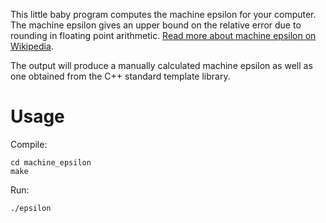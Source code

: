 This little baby program computes the machine epsilon for your computer. The machine epsilon gives an upper bound on the relative error due to rounding in floating point arithmetic. [Read more about machine epsilon on Wikipedia](https://en.wikipedia.org/wiki/Machine_epsilon).

The output will produce a manually calculated machine epsilon as well as one obtained from the C++ standard template library.

# Usage

Compile:

```
cd machine_epsilon
make
```

Run:

```
./epsilon
```

